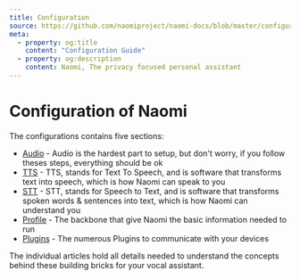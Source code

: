 ```yaml
---
title: Configuration
source: https://github.com/naomiproject/naomi-docs/blob/master/configuration/index.md
meta:
  - property: og:title
    content: "Configuration Guide"
  - property: og:description
    content: Naomi, The privacy focused personal assistant
---
```


# Configuration of Naomi

The configurations contains five sections:

- [Audio](audio.html) - Audio is the hardest part to setup, but don't worry, if you follow theses steps, everything should be ok
- [TTS](tts.html) - TTS, stands for Text To Speech, and is software that transforms text into speech, which is how Naomi can speak to you
- [STT](stt.html) - STT, stands for Speech to Text, and is software that transforms spoken words & sentences into text, which is how Naomi can understand you
- [Profile](profile.html) - The backbone that give Naomi the basic information needed to run
- [Plugins](plugins.html) - The numerous Plugins to communicate with your devices
<!-- - [Editors](editors.html) - Editor recommendations & extentions to aid in the use & development of Naomi -->

The individual articles hold all details needed to understand the concepts behind these building bricks for your vocal assistant.

<DocPreviousVersions/>
<EditPageLink/>
